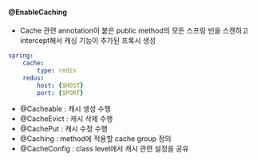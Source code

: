 #### @EnableCaching

- Cache 관련 annotation이 붙은 public method의 모든 스프링 빈을 스캔하고 intercept해서 캐싱 기능이 추가된 프록시 생성
```yml
spring:
	cache:
		type: redis
	redus:
		host: {$HOST}
		port: {$PORT}
```


- @Cacheable : 캐시 생성 수행
- @CacheEvict : 캐시 삭제 수행
- @CachePut : 캐시 수정 수행
- @Caching : method에 적용할 cache group 정의
- @CacheConfig : class level에서 캐시 관련 설정을 공유